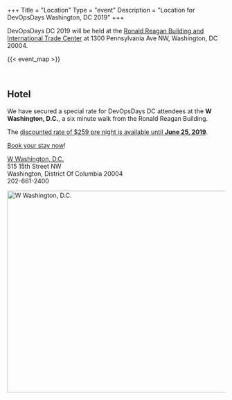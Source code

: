 +++
Title = "Location"
Type = "event"
Description = "Location for DevOpsDays Washington, DC 2019"
+++

DevOpsDays DC 2019 will be held at the
[Ronald Reagan Building and International Trade Center](https://itcdc.com/) at 1300 Pennsylvania Ave NW, Washington, DC 20004.

{{< event_map >}}

<p>
  &nbsp;
</p>

## Hotel

We have secured a special rate for DevOpsDays DC attendees at the **W Washington, D.C.**, a six minute walk from the Ronald Reagan Building.

The [discounted rate of $259 pre night is available until **June 25, 2019**](https://www.marriott.com/event-reservations/reservation-link.mi?id=1560455935877&key=GRP&app=resvlink).

[Book your stay now](https://www.marriott.com/event-reservations/reservation-link.mi?id=1560455935877&key=GRP&app=resvlink)!

[W Washington, D.C.](https://www.marriott.com/hotels/travel/waswh-w-washington-dc/)<br />
515 15th Street NW<br />
Washington, District Of Columbia 20004<br />
202-661-2400

<img src="../w-washington-dc.png" width="600px" height="465px" alt="W Washington, D.C." title="W Washington, D.C." />
